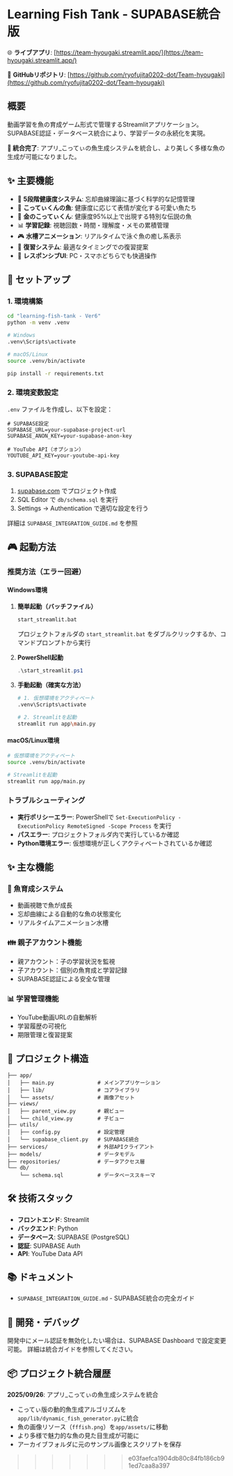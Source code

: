 # Learning Fish Tank - SUPABASE統合版

🌐 **ライブアプリ**: [https://team-hyougaki.streamlit.app/](https://team-hyougaki.streamlit.app/)

📂 **GitHubリポジトリ**: [https://github.com/ryofujita0202-dot/Team-hyougaki](https://github.com/ryofujita0202-dot/Team-hyougaki)

## 概要
動画学習を魚の育成ゲーム形式で管理するStreamlitアプリケーション。
SUPABASE認証・データベース統合により、学習データの永続化を実現。

**🐠 統合完了**: アプリ_こってぃの魚生成システムを統合し、より美しく多様な魚の生成が可能になりました。

## ✨ 主要機能

- 🎯 **5段階健康度システム**: 忘却曲線理論に基づく科学的な記憶管理
- 🐠 **こってぃくんの魚**: 健康度に応じて表情が変化する可愛い魚たち
- 👑 **金のこってぃくん**: 健康度95%以上で出現する特別な伝説の魚
- 📊 **学習記録**: 視聴回数・時間・理解度・メモの累積管理
- 🎮 **水槽アニメーション**: リアルタイムで泳ぐ魚の癒し系表示
- 🔄 **復習システム**: 最適なタイミングでの復習提案
- 📱 **レスポンシブUI**: PC・スマホどちらでも快適操作

## 🚀 セットアップ

### 1. 環境構築
```bash
cd "learning-fish-tank - Ver6"
python -m venv .venv

# Windows
.venv\Scripts\activate

# macOS/Linux  
source .venv/bin/activate

pip install -r requirements.txt
```

### 2. 環境変数設定
`.env` ファイルを作成し、以下を設定：
```env
# SUPABASE設定
SUPABASE_URL=your-supabase-project-url
SUPABASE_ANON_KEY=your-supabase-anon-key

# YouTube API（オプション）
YOUTUBE_API_KEY=your-youtube-api-key
```

### 3. SUPABASE設定
1. [supabase.com](https://supabase.com) でプロジェクト作成
2. SQL Editor で `db/schema.sql` を実行
3. Settings → Authentication で適切な設定を行う

詳細は `SUPABASE_INTEGRATION_GUIDE.md` を参照

## 🎮 起動方法

### 推奨方法（エラー回避）

#### Windows環境
1. **簡単起動（バッチファイル）**
   ```bash
   start_streamlit.bat
   ```
   プロジェクトフォルダの `start_streamlit.bat` をダブルクリックするか、コマンドプロンプトから実行

2. **PowerShell起動**
   ```powershell
   .\start_streamlit.ps1
   ```
   
3. **手動起動（確実な方法）**
   ```bash
   # 1. 仮想環境をアクティベート
   .venv\Scripts\activate
   
   # 2. Streamlitを起動
   streamlit run app\main.py
   ```

#### macOS/Linux環境
```bash
# 仮想環境をアクティベート
source .venv/bin/activate

# Streamlitを起動
streamlit run app/main.py
```

### トラブルシューティング
- **実行ポリシーエラー**: PowerShellで `Set-ExecutionPolicy -ExecutionPolicy RemoteSigned -Scope Process` を実行
- **パスエラー**: プロジェクトフォルダ内で実行しているか確認
- **Python環境エラー**: 仮想環境が正しくアクティベートされているか確認

## ✨ 主な機能

### 🐠 魚育成システム
- 動画視聴で魚が成長
- 忘却曲線による自動的な魚の状態変化
- リアルタイムアニメーション水槽

### 👪 親子アカウント機能
- 親アカウント：子の学習状況を監視
- 子アカウント：個別の魚育成と学習記録
- SUPABASE認証による安全な管理

### 📊 学習管理機能
- YouTube動画URLの自動解析
- 学習履歴の可視化
- 期限管理と復習提案

## 📁 プロジェクト構造
```
├── app/
│   ├── main.py              # メインアプリケーション
│   ├── lib/                 # コアライブラリ
│   └── assets/              # 画像アセット
├── views/
│   ├── parent_view.py       # 親ビュー
│   └── child_view.py        # 子ビュー
├── utils/
│   ├── config.py            # 設定管理
│   └── supabase_client.py   # SUPABASE統合
├── services/                # 外部APIクライアント
├── models/                  # データモデル
├── repositories/            # データアクセス層
└── db/
    └── schema.sql           # データベーススキーマ
```

## 🛠️ 技術スタック
- **フロントエンド**: Streamlit
- **バックエンド**: Python
- **データベース**: SUPABASE (PostgreSQL)
- **認証**: SUPABASE Auth
- **API**: YouTube Data API

## 📚 ドキュメント
- `SUPABASE_INTEGRATION_GUIDE.md` - SUPABASE統合の完全ガイド

## 🔧 開発・デバッグ
開発中にメール認証を無効化したい場合は、SUPABASE Dashboard で設定変更可能。
詳細は統合ガイドを参照してください。

## 📦 プロジェクト統合履歴
**2025/09/26**: アプリ_こってぃの魚生成システムを統合
- こってぃ版の動的魚生成アルゴリズムを`app/lib/dynamic_fish_generator.py`に統合
- 魚の画像リソース（`fffish.png`）を`app/assets/`に移動
- より多様で魅力的な魚の見た目生成が可能に
- アーカイブフォルダに元のサンプル画像とスクリプトを保存
>>>>>>> e03faefca1904db80c84fb186cb91ed7caa8a397

